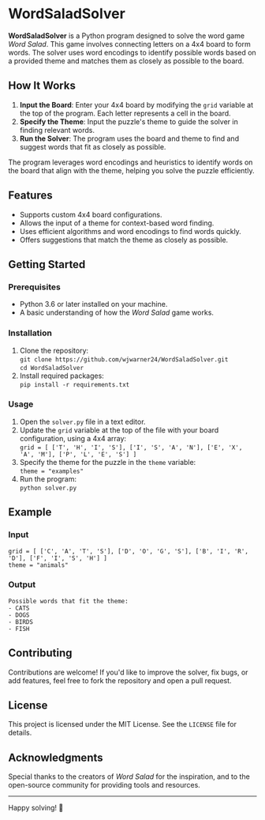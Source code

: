 # WordSaladSolver

**WordSaladSolver** is a Python program designed to solve the word game *Word Salad*. This game involves connecting letters on a 4x4 board to form words. The solver uses word encodings to identify possible words based on a provided theme and matches them as closely as possible to the board.

## How It Works

1. **Input the Board**: Enter your 4x4 board by modifying the `grid` variable at the top of the program. Each letter represents a cell in the board.  
2. **Specify the Theme**: Input the puzzle's theme to guide the solver in finding relevant words.  
3. **Run the Solver**: The program uses the board and theme to find and suggest words that fit as closely as possible.  

The program leverages word encodings and heuristics to identify words on the board that align with the theme, helping you solve the puzzle efficiently.

## Features

- Supports custom 4x4 board configurations.  
- Allows the input of a theme for context-based word finding.  
- Uses efficient algorithms and word encodings to find words quickly.  
- Offers suggestions that match the theme as closely as possible.  

## Getting Started

### Prerequisites

- Python 3.6 or later installed on your machine.  
- A basic understanding of how the *Word Salad* game works.  

### Installation

1. Clone the repository:  
   `git clone https://github.com/wjwarner24/WordSaladSolver.git`  
   `cd WordSaladSolver`  
2. Install required packages:  
   `pip install -r requirements.txt`  

### Usage

1. Open the `solver.py` file in a text editor.  
2. Update the `grid` variable at the top of the file with your board configuration, using a 4x4 array:  
   `grid = [ ['T', 'H', 'I', 'S'], ['I', 'S', 'A', 'N'], ['E', 'X', 'A', 'M'], ['P', 'L', 'E', 'S'] ]`  
3. Specify the theme for the puzzle in the `theme` variable:  
   `theme = "examples"`  
4. Run the program:  
   `python solver.py`  

## Example

### Input

`grid = [ ['C', 'A', 'T', 'S'], ['D', 'O', 'G', 'S'], ['B', 'I', 'R', 'D'], ['F', 'I', 'S', 'H'] ]`  
`theme = "animals"`  

### Output

`Possible words that fit the theme:`  
`- CATS`  
`- DOGS`  
`- BIRDS`  
`- FISH`  

## Contributing

Contributions are welcome! If you'd like to improve the solver, fix bugs, or add features, feel free to fork the repository and open a pull request.

## License

This project is licensed under the MIT License. See the `LICENSE` file for details.

## Acknowledgments

Special thanks to the creators of *Word Salad* for the inspiration, and to the open-source community for providing tools and resources.

---

Happy solving! 🎉

